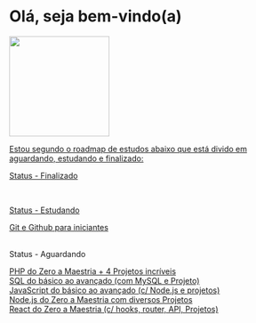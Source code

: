 <h1>Olá, seja bem-vindo(a)</h1>
<!-- Stats do GitHub -->
<div align="left">
  <a href="https://github.com/miltonjuniordev">
  <img height="180em" src="https://github-readme-stats.vercel.app/api?username=miltonjuniordev&show_icons=true&theme=dracula&include_all_commits=true&count_private=true"/>
<!--   <img height="180em" src="https://github-readme-stats.vercel.app/api/top-langs/?username=miltonjuniordev&layout=compact&langs_count=7&theme=dracula"/> -->
</div>
<div align="left">
  <div>
    <p>Estou segundo o roadmap de estudos abaixo que está divido em aguardando, estudando e finalizado:</p>
    <p>Status - Finalizado</p>
    <br>
    <p>Status - Estudando</p>
    <a href="https://www.udemy.com/course/git-e-github-para-iniciantes/" target="_blank">Git e Github para iniciantes</a> <br>
    <br>
    <p>Status - Aguardando</p>
    <a href="https://www.udemy.com/course/php-do-zero-a-maestria-com-projetos-incriveis/" target="_blank">PHP do Zero a Maestria + 4 Projetos incríveis</a> <br>
    <a href="https://www.udemy.com/course/sql-do-basico-ao-avancado-com-mysql-e-projeto/" target="_blank">SQL do básico ao avançado (com MySQL e Projeto)</a> <br>
    <a href="https://www.udemy.com/course/javascript-do-basico-ao-avancado-com-node-e-projetos/" target="_blank">JavaScript do básico ao avançado (c/ Node.js e projetos)</a> <br>
    <a href="https://www.udemy.com/course/nodejs-do-zero-a-maestria-com-diversos-projetos/" target="_blank">Node.js do Zero a Maestria com diversos Projetos</a> <br>
    <a href="https://www.udemy.com/course/react-do-zero-a-maestria-c-hooks-router-api-projetos/" target="_blank">React do Zero a Maestria (c/ hooks, router, API, Projetos)</a> <br>
  </div>
</div>
